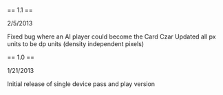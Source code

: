 == 1.1 ==

2/5/2013

Fixed bug where an AI player could become the Card Czar
Updated all px units to be dp units (density independent pixels)

== 1.0 ==

1/21/2013

Initial release of single device pass and play version

